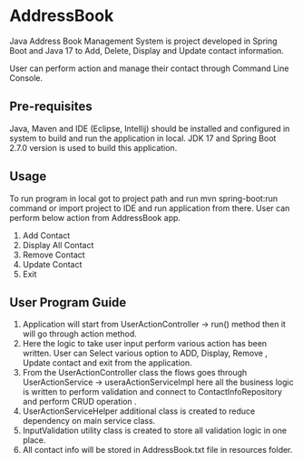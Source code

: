# AddressBook
Java Address Book Management System is project developed in Spring Boot and Java 17 to Add, Delete, Display and Update 
contact information. 

User can perform action and manage their contact through Command Line Console.

## Pre-requisites
Java, Maven and IDE (Eclipse, Intellij) should be installed and configured in system to build and run the application in local.
JDK 17 and Spring Boot 2.7.0 version is used to build this application.

## Usage
To run program in local got to project path and run mvn spring-boot:run command or import project to IDE
and run application from there. User can perform below action from AddressBook app.

1. Add Contact
2. Display All Contact
3. Remove Contact
4. Update Contact
5. Exit 

## User Program Guide
1. Application will start from UserActionController -> run() method then 
it will go through action method.
2. Here the logic to take user input perform various action has been written.
   User can Select various option to ADD, Display,
   Remove , Update contact and exit from the application.
3. From the UserActionController class the flows goes through UserActionService ->
   useraActionServiceImpl here all the business logic is written to perform validation 
   and connect to ContactInfoRepository and perform CRUD operation .
4. UserActionServiceHelper additional class is created to reduce dependency on main service class.
5. InputValidation utility class is created to store all validation logic in one place.
6. All contact info will be stored in AddressBook.txt file in resources folder.

